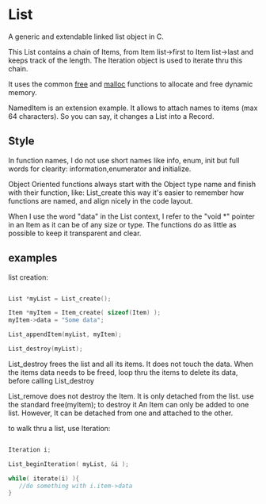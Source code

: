 # List
A generic and extendable linked list object in C.

This List contains a chain of Items, from Item list->first to Item list->last and keeps track of the length. The Iteration object is used to iterate thru this chain.

It uses the common [free](https://linux.die.net/man/3/free) and [malloc](https://linux.die.net/man/3/malloc) functions to allocate and free dynamic memory.

NamedItem is an extension example.
It allows to attach names to items (max 64 characters). So you can say, it changes a List into a Record.

## Style
In function names, I do not use short names like info, enum, init but full words for clearity: information,enumerator and initialize.

Object Oriented functions always start with the Object type name and finish with their function, like: List_create this way it's easier to remember how functions are named, and align nicely in the code layout.

When I use the word "data" in the List context, I refer to the "void *" pointer in an Item as it can be of any size or type.
The functions do as little as possible to keep it transparent and clear. 

## examples
list creation:
```c

List *myList = List_create();

Item *myItem = Item_create( sizeof(Item) );
myItem->data = "Some data";

List_appendItem(myList, myItem);

List_destroy(myList);


```
List_destroy frees the list and all its items. 
It does not touch the data.
When the items data needs to be freed, loop thru the items to delete its data, before calling List_destroy

List_remove does not destroy the Item. It is only detached from the list. use the standard free(myItem); to destroy it
An Item can only be added to one list. However, It can be detached from one and attached to the other.

to walk thru a list, use Iteration:
```c

Iteration i;

List_beginIteration( myList, &i );

while( iterate(i) ){
   //do something with i.item->data
}


```
